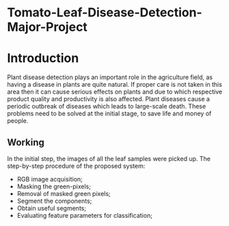 # Tomato-Leaf-Disease-Detection-Major-Project

# Introduction

Plant disease detection plays an important role in the agriculture field, as having a disease in plants are quite natural. If proper care is not taken in this area then it can cause serious effects on plants and due to which respective product quality and productivity is also affected.
Plant diseases cause a periodic outbreak of diseases which leads to large-scale death. These problems need to be solved at the initial stage, to save life and money of people.

## Working

In the initial step, the images of all the leaf samples were picked up.
The step-by-step procedure of the proposed system:

+ RGB image acquisition;
+ Masking the green-pixels;
+ Removal of masked green pixels;
+ Segment the components;
+ Obtain useful segments;
+ Evaluating feature parameters for classification;
